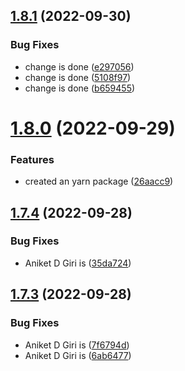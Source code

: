 ## [1.8.1](https://github.com/ANKDGIRI777/mypackage/compare/v1.8.0...v1.8.1) (2022-09-30)


### Bug Fixes

* change is done ([e297056](https://github.com/ANKDGIRI777/mypackage/commit/e29705606fc0976391c2959401561eacd1e655ee))
* change is done ([5108f97](https://github.com/ANKDGIRI777/mypackage/commit/5108f97fd642b43879c7a0085821235daa3b7602))
* change is done ([b659455](https://github.com/ANKDGIRI777/mypackage/commit/b659455888e9cc15c0a77dea82c8a13fc6718815))

# [1.8.0](https://github.com/ANKDGIRI777/mypackage/compare/v1.7.4...v1.8.0) (2022-09-29)


### Features

* created an yarn package ([26aacc9](https://github.com/ANKDGIRI777/mypackage/commit/26aacc938a47722c624ca823d1e99550464d8762))

## [1.7.4](https://github.com/ANKDGIRI777/mypackage/compare/v1.7.3...v1.7.4) (2022-09-28)


### Bug Fixes

* Aniket D Giri is ([35da724](https://github.com/ANKDGIRI777/mypackage/commit/35da7245d981a4aa35ab336fcb0f245c3af53701))

## [1.7.3](https://github.com/ANKDGIRI777/mypackage/compare/v1.7.2...v1.7.3) (2022-09-28)


### Bug Fixes

* Aniket D Giri is ([7f6794d](https://github.com/ANKDGIRI777/mypackage/commit/7f6794d9a95af8cd17f7bcc85806d9fb312ab81c))
* Aniket D Giri is ([6ab6477](https://github.com/ANKDGIRI777/mypackage/commit/6ab6477857269ebe473225d2942e6757c629f63a))

